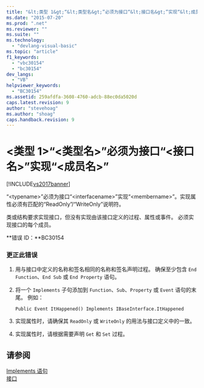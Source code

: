 ```yaml
---
title: "&lt;类型 1&gt;“&lt;类型名&gt;”必须为接口“&lt;接口名&gt;”实现“&lt;成员名&gt;” | Microsoft Docs"
ms.date: "2015-07-20"
ms.prod: ".net"
ms.reviewer: ""
ms.suite: ""
ms.technology: 
  - "devlang-visual-basic"
ms.topic: "article"
f1_keywords: 
  - "vbc30154"
  - "bc30154"
dev_langs: 
  - "VB"
helpviewer_keywords: 
  - "BC30154"
ms.assetid: 259afdfa-3608-4760-adcb-88ec0da5020d
caps.latest.revision: 9
author: "stevehoag"
ms.author: "shoag"
caps.handback.revision: 9
---
```

# &lt;类型 1&gt;“&lt;类型名&gt;”必须为接口“&lt;接口名&gt;”实现“&lt;成员名&gt;”
[!INCLUDE[vs2017banner](../../../visual-basic/includes/vs2017banner.md)]

“\<typename\>”必须为接口“\<interfacename\>”实现“\<membername\>”。实现属性必须有匹配的“ReadOnly”\/“WriteOnly”说明符。  
  
 类或结构要求实现接口，但没有实现由该接口定义的过程、属性或事件。  必须实现接口的每个成员。  
  
 **错误 ID：**BC30154  
  
### 更正此错误  
  
1.  用与接口中定义的名称和签名相同的名称和签名声明过程。  确保至少包含 `End Function`、`End Sub` 或 `End Property` 语句。  
  
2.  将一个 `Implements` 子句添加到 `Function`、`Sub`、`Property` 或 `Event` 语句的末尾。  例如：  
  
    ```  
    Public Event ItHappened() Implements IBaseInterface.ItHappened  
    ```  
  
3.  实现属性时，请确保其 `ReadOnly` 或 `WriteOnly` 的用法与接口定义中的一致。  
  
4.  实现属性时，请根据需要声明 `Get` 和 `Set` 过程。  
  
## 请参阅  
 [Implements 语句](../../../visual-basic/language-reference/statements/implements-statement.md)   
 [接口](../../../visual-basic/programming-guide/language-features/interfaces/index.md)